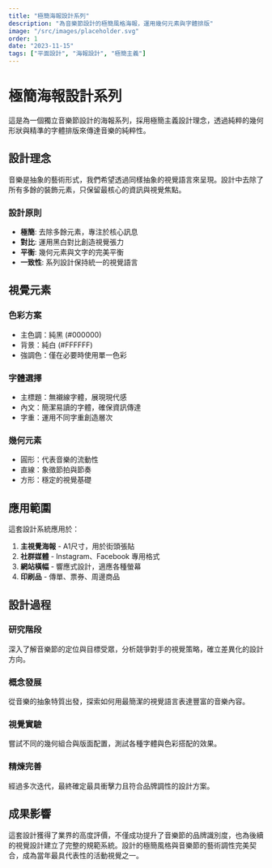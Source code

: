 ```yaml
---
title: "極簡海報設計系列"
description: "為音樂節設計的極簡風格海報，運用幾何元素與字體排版"
image: "/src/images/placeholder.svg"
order: 1
date: "2023-11-15"
tags: ["平面設計", "海報設計", "極簡主義"]
---
```


# 極簡海報設計系列

這是為一個獨立音樂節設計的海報系列，採用極簡主義設計理念，透過純粹的幾何形狀與精準的字體排版來傳達音樂的純粹性。

## 設計理念

音樂是抽象的藝術形式，我們希望透過同樣抽象的視覺語言來呈現。設計中去除了所有多餘的裝飾元素，只保留最核心的資訊與視覺焦點。

### 設計原則

- **極簡**: 去除多餘元素，專注於核心訊息
- **對比**: 運用黑白對比創造視覺張力
- **平衡**: 幾何元素與文字的完美平衡
- **一致性**: 系列設計保持統一的視覺語言

## 視覺元素

### 色彩方案
- 主色調：純黑 (#000000)
- 背景：純白 (#FFFFFF)
- 強調色：僅在必要時使用單一色彩

### 字體選擇
- 主標題：無襯線字體，展現現代感
- 內文：簡潔易讀的字體，確保資訊傳達
- 字重：運用不同字重創造層次

### 幾何元素
- 圓形：代表音樂的流動性
- 直線：象徵節拍與節奏
- 方形：穩定的視覺基礎

## 應用範圍

這套設計系統應用於：

1. **主視覺海報** - A1尺寸，用於街頭張貼
2. **社群媒體** - Instagram、Facebook 專用格式
3. **網站橫幅** - 響應式設計，適應各種螢幕
4. **印刷品** - 傳單、票券、周邊商品

## 設計過程

### 研究階段
深入了解音樂節的定位與目標受眾，分析競爭對手的視覺策略，確立差異化的設計方向。

### 概念發展
從音樂的抽象特質出發，探索如何用最簡潔的視覺語言表達豐富的音樂內容。

### 視覺實驗
嘗試不同的幾何組合與版面配置，測試各種字體與色彩搭配的效果。

### 精煉完善
經過多次迭代，最終確定最具衝擊力且符合品牌調性的設計方案。

## 成果影響

這套設計獲得了業界的高度評價，不僅成功提升了音樂節的品牌識別度，也為後續的視覺設計建立了完整的規範系統。設計的極簡風格與音樂節的藝術調性完美契合，成為當年最具代表性的活動視覺之一。